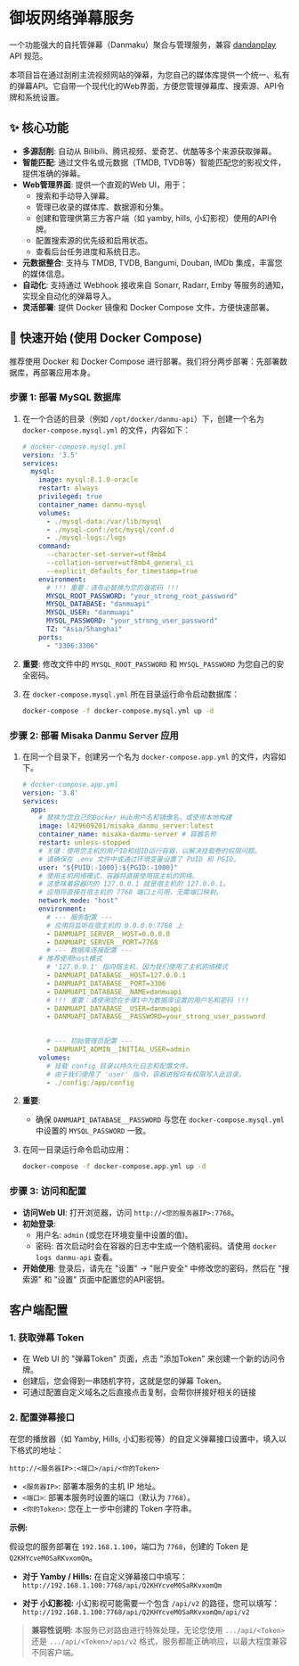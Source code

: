 # 御坂网络弹幕服务
  

一个功能强大的自托管弹幕（Danmaku）聚合与管理服务，兼容 [dandanplay](https://api.dandanplay.net/swagger/index.html) API 规范。

本项目旨在通过刮削主流视频网站的弹幕，为您自己的媒体库提供一个统一、私有的弹幕API。它自带一个现代化的Web界面，方便您管理弹幕库、搜索源、API令牌和系统设置。

## ✨ 核心功能

- **多源刮削**: 自动从 Bilibili、腾讯视频、爱奇艺、优酷等多个来源获取弹幕。
- **智能匹配**: 通过文件名或元数据（TMDB, TVDB等）智能匹配您的影视文件，提供准确的弹幕。
- **Web管理界面**: 提供一个直观的Web UI，用于：
  - 搜索和手动导入弹幕。
  - 管理已收录的媒体库、数据源和分集。
  - 创建和管理供第三方客户端（如 yamby, hills, 小幻影视）使用的API令牌。
  - 配置搜索源的优先级和启用状态。
  - 查看后台任务进度和系统日志。
- **元数据整合**: 支持与 TMDB, TVDB, Bangumi, Douban, IMDb 集成，丰富您的媒体信息。
- **自动化**: 支持通过 Webhook 接收来自 Sonarr, Radarr, Emby 等服务的通知，实现全自动化的弹幕导入。
- **灵活部署**: 提供 Docker 镜像和 Docker Compose 文件，方便快速部署。

## 🚀 快速开始 (使用 Docker Compose)

推荐使用 Docker 和 Docker Compose 进行部署。我们将分两步部署：先部署数据库，再部署应用本身。

### 步骤 1: 部署 MySQL 数据库

1.  在一个合适的目录（例如 `/opt/docker/danmu-api`）下，创建一个名为 `docker-compose.mysql.yml` 的文件，内容如下：

    ```yaml
    # docker-compose.mysql.yml
    version: '3.5'
    services:
      mysql:
        image: mysql:8.1.0-oracle
        restart: always
        privileged: true
        container_name: danmu-mysql
        volumes:
          - ./mysql-data:/var/lib/mysql
          - ./mysql-conf:/etc/mysql/conf.d
          - ./mysql-logs:/logs
        command:
          --character-set-server=utf8mb4
          --collation-server=utf8mb4_general_ci
          --explicit_defaults_for_timestamp=true
        environment:
          # !!! 重要：请务必替换为您的强密码 !!!
          MYSQL_ROOT_PASSWORD: "your_strong_root_password"
          MYSQL_DATABASE: "danmuapi"
          MYSQL_USER: "danmuapi"
          MYSQL_PASSWORD: "your_strong_user_password"
          TZ: "Asia/Shanghai"
        ports:
          - "3306:3306"
    ```

2.  **重要**: 修改文件中的 `MYSQL_ROOT_PASSWORD` 和 `MYSQL_PASSWORD` 为您自己的安全密码。

3.  在 `docker-compose.mysql.yml` 所在目录运行命令启动数据库：
    ```bash
    docker-compose -f docker-compose.mysql.yml up -d
    ```

### 步骤 2: 部署 Misaka Danmu Server 应用

1.  在同一个目录下，创建另一个名为 `docker-compose.app.yml` 的文件，内容如下。

    ```yaml
    # docker-compose.app.yml
    version: '3.8'
    services:
      app:
        # 替换为您自己的Docker Hub用户名和镜像名，或使用本地构建
        image: l429609201/misaka_danmu_server:latest
        container_name: misaka-danmu-server # 容器名称
        restart: unless-stopped
        # 关键：使用您主机的用户ID和组ID运行容器，以解决挂载卷的权限问题。
        # 请确保在 .env 文件中或通过环境变量设置了 PUID 和 PGID。
        user: "${PUID:-1000}:${PGID:-1000}"
        # 使用主机网络模式，容器将直接使用宿主机的网络。
        # 这意味着容器内的 127.0.0.1 就是宿主机的 127.0.0.1。
        # 应用将直接在宿主机的 7768 端口上可用，无需端口映射。
        network_mode: "host"
        environment:
          # --- 服务配置 ---
          # 应用将监听在宿主机的 0.0.0.0:7768 上
          - DANMUAPI_SERVER__HOST=0.0.0.0
          - DANMUAPI_SERVER__PORT=7768
          # --- 数据库连接配置 ---
        # 推荐使用host模式
          # '127.0.0.1' 指向宿主机，因为我们使用了主机网络模式
          - DANMUAPI_DATABASE__HOST=127.0.0.1
          - DANMUAPI_DATABASE__PORT=3306
          - DANMUAPI_DATABASE__NAME=danmuapi
          # !!! 重要：请使用您在步骤1中为数据库设置的用户名和密码 !!!
          - DANMUAPI_DATABASE__USER=danmuapi
          - DANMUAPI_DATABASE__PASSWORD=your_strong_user_password
    
          
          # --- 初始管理员配置 ---
          - DANMUAPI_ADMIN__INITIAL_USER=admin
        volumes:
          # 挂载 config 目录以持久化日志和配置文件。
          # 由于我们使用了 'user' 指令，容器进程将有权限写入此目录。
          - ./config:/app/config
    ```

2.  **重要**:
    -   确保 `DANMUAPI_DATABASE__PASSWORD` 与您在 `docker-compose.mysql.yml` 中设置的 `MYSQL_PASSWORD` 一致。


3.  在同一目录运行命令启动应用：
    ```bash
    docker-compose -f docker-compose.app.yml up -d
    ```

### 步骤 3: 访问和配置

- **访问Web UI**: 打开浏览器，访问 `http://<您的服务器IP>:7768`。
- **初始登录**:
  - 用户名: `admin` (或您在环境变量中设置的值)。
  - 密码: 首次启动时会在容器的日志中生成一个随机密码。请使用 `docker logs danmu-api` 查看。
- **开始使用**: 登录后，请先在 "设置" -> "账户安全" 中修改您的密码，然后在 "搜索源" 和 "设置" 页面中配置您的API密钥。

## 客户端配置

### 1. 获取弹幕 Token

- 在 Web UI 的 "弹幕Token" 页面，点击 "添加Token" 来创建一个新的访问令牌。
- 创建后，您会得到一串随机字符，这就是您的弹幕 Token。
- 可通过配置自定义域名之后直接点击复制，会帮你拼接好相关的链接

### 2. 配置弹幕接口

在您的播放器（如 Yamby, Hills, 小幻影视等）的自定义弹幕接口设置中，填入以下格式的地址：

`http://<服务器IP>:<端口>/api/<你的Token>`

-   `<服务器IP>`: 部署本服务的主机 IP 地址。
-   `<端口>`: 部署本服务时设置的端口（默认为 `7768`）。
-   `<你的Token>`: 您在上一步中创建的 Token 字符串。

**示例:**

假设您的服务部署在 `192.168.1.100`，端口为 `7768`，创建的 Token 是 `Q2KHYcveM0SaRKvxomQm`。

-   **对于 Yamby / Hills:**
    在自定义弹幕接口中填写：
    `http://192.168.1.100:7768/api/Q2KHYcveM0SaRKvxomQm`

-   **对于 小幻影视:**
    小幻影视可能需要一个包含 `/api/v2` 的路径，您可以填写：
    `http://192.168.1.100:7768/api/Q2KHYcveM0SaRKvxomQm/api/v2`

> **兼容性说明**: 本服务已对路由进行特殊处理，无论您使用 `.../api/<Token>` 还是 `.../api/<Token>/api/v2` 格式，服务都能正确响应，以最大程度兼容不同客户端。
